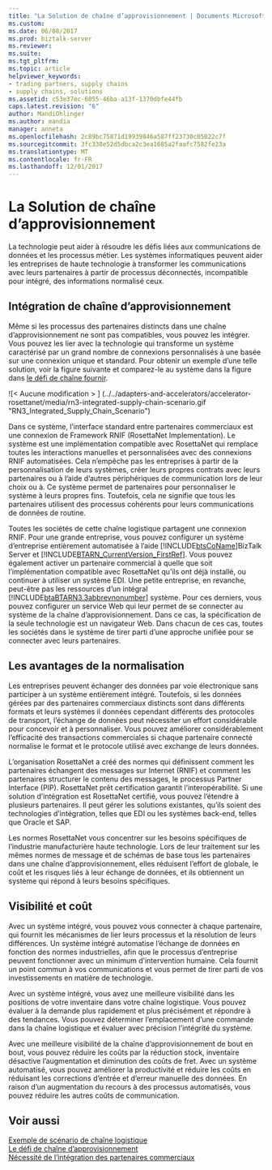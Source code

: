 ```yaml
---
title: "La Solution de chaîne d’approvisionnement | Documents Microsoft"
ms.custom: 
ms.date: 06/08/2017
ms.prod: biztalk-server
ms.reviewer: 
ms.suite: 
ms.tgt_pltfrm: 
ms.topic: article
helpviewer_keywords:
- trading partners, supply chains
- supply chains, solutions
ms.assetid: c53e37ec-6055-46ba-a13f-1370dbfe44fb
caps.latest.revision: "6"
author: MandiOhlinger
ms.author: mandia
manager: anneta
ms.openlocfilehash: 2c89bc75871d19939846a587ff23730c05022c7f
ms.sourcegitcommit: 3fc338e52d5dbca2c3ea1685a2faafc7582fe23a
ms.translationtype: MT
ms.contentlocale: fr-FR
ms.lasthandoff: 12/01/2017
---
```

# <a name="the-supply-chain-solution"></a>La Solution de chaîne d’approvisionnement
La technologie peut aider à résoudre les défis liées aux communications de données et les processus métier. Les systèmes informatiques peuvent aider les entreprises de haute technologie à transformer les communications avec leurs partenaires à partir de processus déconnectés, incompatible pour intégré, des informations normalisé ceux.  
  
## <a name="supply-chain-integration"></a>Intégration de chaîne d’approvisionnement  
 Même si les processus des partenaires distincts dans une chaîne d’approvisionnement ne sont pas compatibles, vous pouvez les intégrer. Vous pouvez les lier avec la technologie qui transforme un système caractérisé par un grand nombre de connexions personnalisés à une basée sur une connexion unique et standard. Pour obtenir un exemple d’une telle solution, voir la figure suivante et comparez-le au système dans la figure dans [le défi de chaîne fournir](../../adapters-and-accelerators/accelerator-rosettanet/the-supply-chain-challenge.md).  
  
 ![&#60; Aucune modification &#62; ] (../../adapters-and-accelerators/accelerator-rosettanet/media/rn3-integrated-supply-chain-scenario.gif "RN3_Integrated_Supply_Chain_Scenario")  
  
 Dans ce système, l’interface standard entre partenaires commerciaux est une connexion de Framework RNIF (RosettaNet Implementation). Le système est une implémentation compatible avec RosettaNet qui remplace toutes les interactions manuelles et personnalisées avec des connexions RNIF automatisées. Cela n’empêche pas les entreprises à partir de la personnalisation de leurs systèmes, créer leurs propres contrats avec leurs partenaires ou à l’aide d’autres périphériques de communication lors de leur choix ou à. Ce système permet de partenaires pour personnaliser le système à leurs propres fins. Toutefois, cela ne signifie que tous les partenaires utilisent des processus cohérents pour leurs communications de données de routine.  
  
 Toutes les sociétés de cette chaîne logistique partagent une connexion RNIF. Pour une grande entreprise, vous pouvez configurer un système d’entreprise entièrement automatisée à l’aide [!INCLUDE[btsCoName](../../includes/btsconame-md.md)]BizTalk Server et [!INCLUDE[BTARN_CurrentVersion_FirstRef](../../includes/btarn-currentversion-firstref-md.md)]. Vous pouvez également activer un partenaire commercial à quelle que soit l’implémentation compatible avec RosettaNet qu’ils ont déjà installé, ou continuer à utiliser un système EDI. Une petite entreprise, en revanche, peut-être pas les ressources d’un intégral [!INCLUDE[btaBTARN3.3abbrevnonumber](../../includes/btabtarn3-3abbrevnonumber-md.md)] système. Pour ces derniers, vous pouvez configurer un service Web qui leur permet de se connecter au système de la chaîne d’approvisionnement. Dans ce cas, la spécification de la seule technologie est un navigateur Web. Dans chacun de ces cas, toutes les sociétés dans le système de tirer parti d’une approche unifiée pour se connecter avec leurs partenaires.  
  
## <a name="the-benefits-of-standardization"></a>Les avantages de la normalisation  
 Les entreprises peuvent échanger des données par voie électronique sans participer à un système entièrement intégré. Toutefois, si les données gérées par des partenaires commerciaux distincts sont dans différents formats et leurs systèmes il données cependant différents des protocoles de transport, l’échange de données peut nécessiter un effort considérable pour concevoir et à personnaliser. Vous pouvez améliorer considérablement l’efficacité des transactions commerciales si chaque partenaire connecté normalise le format et le protocole utilisé avec exchange de leurs données.  
  
 L’organisation RosettaNet a créé des normes qui définissent comment les partenaires échangent des messages sur Internet (RNIF) et comment les partenaires structurer le contenu des messages, le processus Partner Interface (PIP). RosettaNet prêt certification garantit l’interopérabilité. Si une solution d’intégration est RosettaNet certifié, vous pouvez l’étendre à plusieurs partenaires. Il peut gérer les solutions existantes, qu’ils soient des technologies d’intégration, telles que EDI ou les systèmes back-end, telles que Oracle et SAP.  
  
 Les normes RosettaNet vous concentrer sur les besoins spécifiques de l’industrie manufacturière haute technologie. Lors de leur traitement sur les mêmes normes de message et de schémas de base tous les partenaires dans une chaîne d’approvisionnement, elles réduisent l’effort de globale, le coût et les risques liés à leur échange de données, et ils obtiennent un système qui répond à leurs besoins spécifiques.  
  
## <a name="visibility-and-cost"></a>Visibilité et coût  
 Avec un système intégré, vous pouvez vous connecter à chaque partenaire, qui fournit les mécanismes de lier leurs processus et la résolution de leurs différences. Un système intégré automatise l’échange de données en fonction des normes industrielles, afin que le processus d’entreprise peuvent fonctionner avec un minimum d’intervention humaine. Cela fournit un point commun à vos communications et vous permet de tirer parti de vos investissements en matière de technologie.  
  
 Avec un système intégré, vous avez une meilleure visibilité dans les positions de votre inventaire dans votre chaîne logistique. Vous pouvez évaluer à la demande plus rapidement et plus précisément et répondre à des tendances. Vous pouvez déterminer l’emplacement d’une commande dans la chaîne logistique et évaluer avec précision l’intégrité du système.  
  
 Avec une meilleure visibilité de la chaîne d’approvisionnement de bout en bout, vous pouvez réduire les coûts par la réduction stock, inventaire désactive l’augmentation et diminution des coûts de fret. Avec un système automatisé, vous pouvez améliorer la productivité et réduire les coûts en réduisant les corrections d’entrée et d’erreur manuelle des données. En raison d’un augmentation du recours à des processus automatisés, vous pouvez réduire les autres coûts de communication.  
  
## <a name="see-also"></a>Voir aussi  
 [Exemple de scénario de chaîne logistique](../../adapters-and-accelerators/accelerator-rosettanet/sample-supply-chain-scenario.md)   
 [Le défi de chaîne d’approvisionnement](../../adapters-and-accelerators/accelerator-rosettanet/the-supply-chain-challenge.md)   
 [Nécessité de l’intégration des partenaires commerciaux](../../adapters-and-accelerators/accelerator-rosettanet/the-need-for-trading-partner-integration.md)